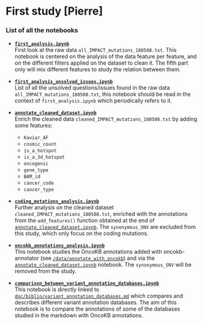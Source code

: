 # First study [Pierre] 

### List of all the notebooks

* **[`first_analysis.ipynb`](https://github.com/ElsaB/impact-annotator/blob/master/analysis/description/first_study/first_analysis.ipynb)**   
First look at the raw data `all_IMPACT_mutations_180508.txt`. This notebook is centered on the analysis of the data feature per feature, and on the different filters applied on the dataset to clean it. The fifth part only will mix different features to study the relation between them.  

* **[`first_analysis_unsolved_issues.ipynb`](https://github.com/ElsaB/impact-annotator/blob/master/analysis/description/first_study/first_analysis_unsolved_issues.ipynb)**  
List of all the unsolved questions/issues found in the raw data `all_IMPACT_mutations_180508.txt`, this notebook should be read in the context of `first_analysis.ipynb` which periodically refers to it.  

* **[`annotate_cleaned_dataset.ipynb`](https://github.com/ElsaB/impact-annotator/blob/master/analysis/description/first_study/annotate_cleaned_dataset.ipynb)**  
Enrich the cleaned data `cleaned_IMPACT_mutations_180508.txt` by adding some features:
	* `Kaviar_AF`
	* `cosmic_count`
	* `is_a_hotspot`
	* `is_a_3d_hotspot`
	* `oncogenic`
	* `gene_type`
	* `BAM_id`
	* `cancer_code`
	* `cancer_type`

* **[`coding_mutations_analysis.ipynb`](https://github.com/ElsaB/impact-annotator/blob/master/analysis/description/first_study/coding_mutations_analysis.ipynb)**  
Further analysis on the cleaned dataset `cleaned_IMPACT_mutations_180508.txt`, enriched with the annotations from the `add_features()` function obtained at the end of [`annotate_cleaned_dataset.ipynb`](https://github.com/ElsaB/impact-annotator/blob/master/analysis/description/first_study/annotate_cleaned_dataset.ipynb). The `synonymous_SNV` are excluded from this study, which only focus on the coding mutations.

* **[`oncokb_annotations_analysis.ipynb`](https://github.com/ElsaB/impact-annotator/blob/master/analysis/description/first_study/oncokb_annotations_analysis.ipynb)**  
This notebook studies the OncoKB annotations added with oncokb-annotator (see [`/data/annotate_with_oncokb`](https://github.com/ElsaB/impact-annotator/tree/master/data/annotate_with_oncokb)) and via the [`annotate_cleaned_dataset.ipynb`](https://github.com/ElsaB/impact-annotator/blob/master/analysis/description/first_study/annotate_cleaned_dataset.ipynb) notebook. The `synonymous_SNV` will be removed from the study.  

* **[`comparison_between_variant_annotation_databases.ipynb`](https://github.com/ElsaB/impact-annotator/blob/master/analysis/description/first_study/comparison_between_variant_annotation_databases.ipynb)**  
This notebook is directly linked to [`doc/biblio/variant_annotation_databases.md`](https://github.com/ElsaB/impact-annotator/blob/master/doc/biblio/variant_annotation_databases.md) which compares and describes different variant annotation databases. The aim of this notebook is to compare the annotations of some of the databases studied in the markdown with OncoKB annotations.  